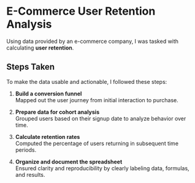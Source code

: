 # E-Commerce User Retention Analysis

Using data provided by an e-commerce company, I was tasked with calculating **user retention**.

## Steps Taken

To make the data usable and actionable, I followed these steps:

1. **Build a conversion funnel**  
   Mapped out the user journey from initial interaction to purchase.

2. **Prepare data for cohort analysis**  
   Grouped users based on their signup date to analyze behavior over time.

3. **Calculate retention rates**  
   Computed the percentage of users returning in subsequent time periods.

4. **Organize and document the spreadsheet**  
   Ensured clarity and reproducibility by clearly labeling data, formulas, and results.

